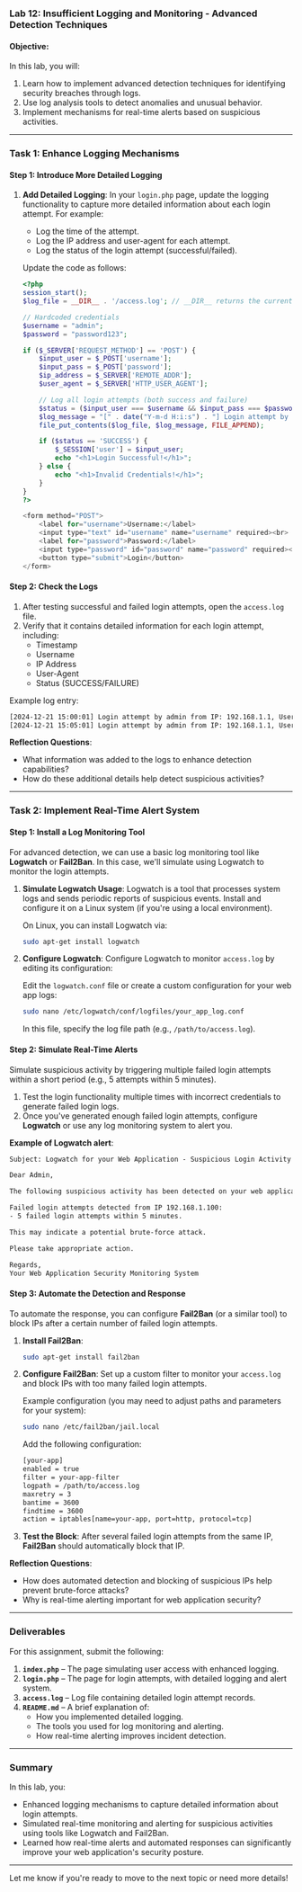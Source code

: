 

### **Lab 12: Insufficient Logging and Monitoring - Advanced Detection Techniques**

#### **Objective:**
In this lab, you will:
1. Learn how to implement advanced detection techniques for identifying security breaches through logs.
2. Use log analysis tools to detect anomalies and unusual behavior.
3. Implement mechanisms for real-time alerts based on suspicious activities.

---

### **Task 1: Enhance Logging Mechanisms**

#### **Step 1: Introduce More Detailed Logging**

1. **Add Detailed Logging**: In your `login.php` page, update the logging functionality to capture more detailed information about each login attempt. For example:
   - Log the time of the attempt.
   - Log the IP address and user-agent for each attempt.
   - Log the status of the login attempt (successful/failed).

   Update the code as follows:

   ```php
   <?php
   session_start();
   $log_file = __DIR__ . '/access.log'; // __DIR__ returns the current directory

   // Hardcoded credentials
   $username = "admin";
   $password = "password123";

   if ($_SERVER['REQUEST_METHOD'] == 'POST') {
       $input_user = $_POST['username'];
       $input_pass = $_POST['password'];
       $ip_address = $_SERVER['REMOTE_ADDR'];
       $user_agent = $_SERVER['HTTP_USER_AGENT'];

       // Log all login attempts (both success and failure)
       $status = ($input_user === $username && $input_pass === $password) ? 'SUCCESS' : 'FAILURE';
       $log_message = "[" . date("Y-m-d H:i:s") . "] Login attempt by $input_user from IP: $ip_address, User-Agent: $user_agent, Status: $status\n";
       file_put_contents($log_file, $log_message, FILE_APPEND);

       if ($status == 'SUCCESS') {
           $_SESSION['user'] = $input_user;
           echo "<h1>Login Successful!</h1>";
       } else {
           echo "<h1>Invalid Credentials!</h1>";
       }
   }
   ?>

   <form method="POST">
       <label for="username">Username:</label>
       <input type="text" id="username" name="username" required><br>
       <label for="password">Password:</label>
       <input type="password" id="password" name="password" required><br>
       <button type="submit">Login</button>
   </form>
   ```

#### **Step 2: Check the Logs**

1. After testing successful and failed login attempts, open the `access.log` file.
2. Verify that it contains detailed information for each login attempt, including:
   - Timestamp
   - Username
   - IP Address
   - User-Agent
   - Status (SUCCESS/FAILURE)

Example log entry:

```txt
[2024-12-21 15:00:01] Login attempt by admin from IP: 192.168.1.1, User-Agent: Mozilla/5.0, Status: SUCCESS
[2024-12-21 15:05:01] Login attempt by admin from IP: 192.168.1.1, User-Agent: Mozilla/5.0, Status: FAILURE
```

**Reflection Questions**:
- What information was added to the logs to enhance detection capabilities?
- How do these additional details help detect suspicious activities?

---

### **Task 2: Implement Real-Time Alert System**

#### **Step 1: Install a Log Monitoring Tool**

For advanced detection, we can use a basic log monitoring tool like **Logwatch** or **Fail2Ban**. In this case, we'll simulate using Logwatch to monitor the login attempts.

1. **Simulate Logwatch Usage**: Logwatch is a tool that processes system logs and sends periodic reports of suspicious events. Install and configure it on a Linux system (if you're using a local environment).

   On Linux, you can install Logwatch via:

   ```bash
   sudo apt-get install logwatch
   ```

2. **Configure Logwatch**: Configure Logwatch to monitor `access.log` by editing its configuration:

   Edit the `logwatch.conf` file or create a custom configuration for your web app logs:

   ```bash
   sudo nano /etc/logwatch/conf/logfiles/your_app_log.conf
   ```

   In this file, specify the log file path (e.g., `/path/to/access.log`).

#### **Step 2: Simulate Real-Time Alerts**

Simulate suspicious activity by triggering multiple failed login attempts within a short period (e.g., 5 attempts within 5 minutes).

1. Test the login functionality multiple times with incorrect credentials to generate failed login logs.
2. Once you've generated enough failed login attempts, configure **Logwatch** or use any log monitoring system to alert you.

**Example of Logwatch alert**:

```txt
Subject: Logwatch for your Web Application - Suspicious Login Activity Detected

Dear Admin,

The following suspicious activity has been detected on your web application:

Failed login attempts detected from IP 192.168.1.100:
- 5 failed login attempts within 5 minutes.

This may indicate a potential brute-force attack.

Please take appropriate action.

Regards,
Your Web Application Security Monitoring System
```

#### **Step 3: Automate the Detection and Response**

To automate the response, you can configure **Fail2Ban** (or a similar tool) to block IPs after a certain number of failed login attempts.

1. **Install Fail2Ban**:

   ```bash
   sudo apt-get install fail2ban
   ```

2. **Configure Fail2Ban**: Set up a custom filter to monitor your `access.log` and block IPs with too many failed login attempts.

   Example configuration (you may need to adjust paths and parameters for your system):

   ```bash
   sudo nano /etc/fail2ban/jail.local
   ```

   Add the following configuration:

   ```bash
   [your-app]
   enabled = true
   filter = your-app-filter
   logpath = /path/to/access.log
   maxretry = 3
   bantime = 3600
   findtime = 3600
   action = iptables[name=your-app, port=http, protocol=tcp]
   ```

3. **Test the Block**: After several failed login attempts from the same IP, **Fail2Ban** should automatically block that IP.

**Reflection Questions**:
- How does automated detection and blocking of suspicious IPs help prevent brute-force attacks?
- Why is real-time alerting important for web application security?

---

### **Deliverables**

For this assignment, submit the following:

1. **`index.php`** – The page simulating user access with enhanced logging.
2. **`login.php`** – The page for login attempts, with detailed logging and alert system.
3. **`access.log`** – Log file containing detailed login attempt records.
4. **`README.md`** – A brief explanation of:
   - How you implemented detailed logging.
   - The tools you used for log monitoring and alerting.
   - How real-time alerting improves incident detection.

---

### **Summary**

In this lab, you:
- Enhanced logging mechanisms to capture detailed information about login attempts.
- Simulated real-time monitoring and alerting for suspicious activities using tools like Logwatch and Fail2Ban.
- Learned how real-time alerts and automated responses can significantly improve your web application's security posture.

---

Let me know if you're ready to move to the next topic or need more details!